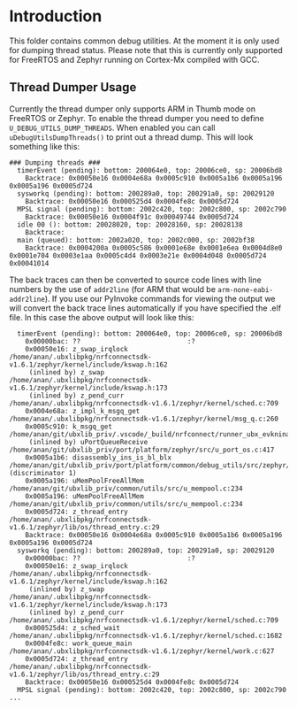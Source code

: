 # Introduction
This folder contains common debug utilities. At the moment it is only used for dumping thread status. Please note that this is currently only supported for FreeRTOS and Zephyr running on Cortex-Mx compiled with GCC.

## Thread Dumper Usage
Currently the thread dumper only supports ARM in Thumb mode on FreeRTOS or Zephyr. To enable the thread dumper you need to define `U_DEBUG_UTILS_DUMP_THREADS`. When enabled you can call `uDebugUtilsDumpThreads()` to print out a thread dump. This will look something like this:

```
### Dumping threads ###
  timerEvent (pending): bottom: 200064e0, top: 20006ce0, sp: 20006bd8
    Backtrace: 0x00050e16 0x0004e68a 0x0005c910 0x0005a1b6 0x0005a196 0x0005a196 0x0005d724
  sysworkq (pending): bottom: 200289a0, top: 200291a0, sp: 20029120
    Backtrace: 0x00050e16 0x000525d4 0x0004fe8c 0x0005d724 
  MPSL signal (pending): bottom: 2002c420, top: 2002c800, sp: 2002c790
    Backtrace: 0x00050e16 0x0004f91c 0x00049744 0x0005d724 
  idle 00 (): bottom: 20028020, top: 20028160, sp: 20028138
    Backtrace: 
  main (queued): bottom: 2002a020, top: 2002c000, sp: 2002bf38
    Backtrace: 0x0004200a 0x0005c586 0x0001e68e 0x0001e6ea 0x0004d8e0 0x0001e704 0x0003e1aa 0x0005c4d4 0x0003e21e 0x0004d048 0x0005d724 0x00041014 
```

The back traces can then be converted to source code lines with line numbers by the use of `addr2line` (for ARM that would be `arm-none-eabi-addr2line`). If you use our PyInvoke commands for viewing the output we will convert the back trace lines automatically if you have specified the .elf file. In this case the above output will look like this:

```
  timerEvent (pending): bottom: 200064e0, top: 20006ce0, sp: 20006bd8
    0x00000bac: ??                           :?
    0x00050e16: z_swap_irqlock               /home/anan/.ubxlibpkg/nrfconnectsdk-v1.6.1/zephyr/kernel/include/kswap.h:162
     (inlined by) z_swap                     /home/anan/.ubxlibpkg/nrfconnectsdk-v1.6.1/zephyr/kernel/include/kswap.h:173
     (inlined by) z_pend_curr                /home/anan/.ubxlibpkg/nrfconnectsdk-v1.6.1/zephyr/kernel/sched.c:709
    0x0004e68a: z_impl_k_msgq_get            /home/anan/.ubxlibpkg/nrfconnectsdk-v1.6.1/zephyr/kernel/msg_q.c:260
    0x0005c910: k_msgq_get                   /home/anan/git/ubxlib_priv/.vscode/_build/nrfconnect/runner_ubx_evkninab3_nrf52840/zephyr/include/generated/syscalls/kernel.h:853
     (inlined by) uPortQueueReceive          /home/anan/git/ubxlib_priv/port/platform/zephyr/src/u_port_os.c:417
    0x0005a1b6: disassembly_ins_is_bl_blx    /home/anan/git/ubxlib_priv/port/platform/common/debug_utils/src/zephyr/../arch/arm/u_print_callstack_cortex.c:80 (discriminator 1)
    0x0005a196: uMemPoolFreeAllMem           /home/anan/git/ubxlib_priv/common/utils/src/u_mempool.c:234
    0x0005a196: uMemPoolFreeAllMem           /home/anan/git/ubxlib_priv/common/utils/src/u_mempool.c:234
    0x0005d724: z_thread_entry               /home/anan/.ubxlibpkg/nrfconnectsdk-v1.6.1/zephyr/lib/os/thread_entry.c:29
    Backtrace: 0x00050e16 0x0004e68a 0x0005c910 0x0005a1b6 0x0005a196 0x0005a196 0x0005d724 
  sysworkq (pending): bottom: 200289a0, top: 200291a0, sp: 20029120
    0x00000bac: ??                           :?
    0x00050e16: z_swap_irqlock               /home/anan/.ubxlibpkg/nrfconnectsdk-v1.6.1/zephyr/kernel/include/kswap.h:162
     (inlined by) z_swap                     /home/anan/.ubxlibpkg/nrfconnectsdk-v1.6.1/zephyr/kernel/include/kswap.h:173
     (inlined by) z_pend_curr                /home/anan/.ubxlibpkg/nrfconnectsdk-v1.6.1/zephyr/kernel/sched.c:709
    0x000525d4: z_sched_wait                 /home/anan/.ubxlibpkg/nrfconnectsdk-v1.6.1/zephyr/kernel/sched.c:1682
    0x0004fe8c: work_queue_main              /home/anan/.ubxlibpkg/nrfconnectsdk-v1.6.1/zephyr/kernel/work.c:627
    0x0005d724: z_thread_entry               /home/anan/.ubxlibpkg/nrfconnectsdk-v1.6.1/zephyr/lib/os/thread_entry.c:29
    Backtrace: 0x00050e16 0x000525d4 0x0004fe8c 0x0005d724 
  MPSL signal (pending): bottom: 2002c420, top: 2002c800, sp: 2002c790
...
```
